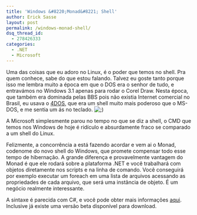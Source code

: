 ```yaml
---
title: 'Windows &#8220;Monad&#8221; Shell'
author: Erick Sasse
layout: post
permalink: /windows-monad-shell/
dsq_thread_id:
  - 278426333
categories:
  - .NET
  - Microsoft
---
```

Uma das coisas que eu adoro no Linux, &eacute; o poder que temos no shell. Pra quem conhece, sabe do que estou falando. Talvez eu goste tanto porque isso me lembra muito a &eacute;poca em que o DOS era o senhor de tudo, e entrav&aacute;mos no Windows 3.1 apenas para rodar o Corel Draw. Nesta &eacute;poca, que tamb&eacute;m era dominada pelas BBS pois n&atilde;o existia Internet comercial no Brasil, eu usava o [4DOS][1], que era um shell muito mais poderoso que o MS-DOS, e me sentia um &aacute;s no teclado. <img src="http://www.ericksasse.com.br/wp-includes/images/smilies/icon_wink.gif" alt=";)" class="wp-smiley" />

A Microsoft simplesmente parou no tempo no que se diz a shell, o CMD que temos nos Windows de hoje &eacute; rid&iacute;culo e absurdamente fraco se comparado a um shell do Linux.

Felizmente, a concorr&ecirc;ncia a est&aacute; fazendo acordar e vem ai o Monad, codenome do novo shell do Windows, que promete compensar todo esse tempo de hiberna&ccedil;&atilde;o. A grande diferen&ccedil;a e provavelmente vantagem do Monad &eacute; que ele rodar&aacute; sobre a plataforma .NET e voc&ecirc; trabalhar&aacute; com objetos diretamente nos scripts e na linha de comando. Voc&ecirc; conseguir&aacute; por exemplo executar um foreach em uma lista de arquivos acessando as propriedades de cada arquivo, que ser&aacute; uma inst&acirc;ncia de objeto. &Eacute; um neg&oacute;cio realmente interessante.

A sintaxe &eacute; parecida com C#, e voc&ecirc; pode obter mais informa&ccedil;&otilde;es [aqui][2]. Inclusive j&aacute; existe uma vers&atilde;o beta dispon&iacute;vel para download.

 [1]: http://www.jpsoft.com/download.html#free
 [2]: http://www.microsoft.com/downloads/details.aspx?familyid=6387c46b-4753-4eaf-8d8b-368074f39ccc&displaylang=en